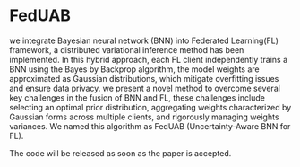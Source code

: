 # FedUAB
we integrate Bayesian neural network (BNN) into Federated Learning(FL) framework, a distributed variational inference method has been implemented. 
In this hybrid approach, each FL client independently trains a BNN using the Bayes by Backprop algorithm, the model weights are approximated as Gaussian distributions, which mitigate overfitting issues and ensure data privacy.
we present a novel method to overcome several key challenges in the fusion of BNN and FL, these challenges include selecting an optimal prior distribution, aggregating weights characterized by Gaussian forms across multiple clients, and rigorously managing weights variances.
We named this algorithm as FedUAB (Uncertainty-Aware BNN for FL).


The code will be released as soon as the paper is accepted.
